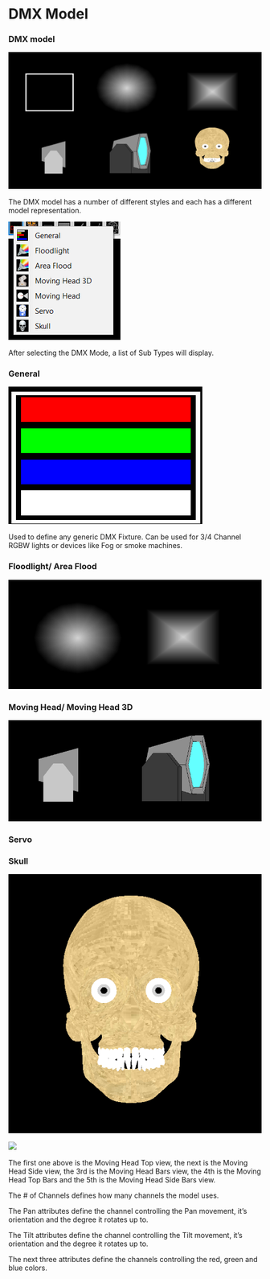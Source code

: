 # DMX Model

### **DMX model**

![DMX Model Types](<../../../.gitbook/assets/image (851).png>)

The DMX model has a number of different styles and each has a different model representation.

![](<../../../.gitbook/assets/image (858).png>)

After selecting the DMX Mode, a list of Sub Types will display.

### General

![](<../../../.gitbook/assets/image (863).png>)

Used to define any generic DMX Fixture. Can be used for 3/4 Channel RGBW lights or devices like Fog or smoke machines.

### Floodlight/ Area Flood

![](<../../../.gitbook/assets/image (847).png>)



### Moving Head/ Moving Head 3D

![](<../../../.gitbook/assets/image (856).png>)

### Servo



### Skull

![](<../../../.gitbook/assets/image (837).png>)

![](https://lh6.googleusercontent.com/hlnUZs3u3o71gEP6yLTPvw3MJz7G5WK0cAh9n-ekW-Y9NqSVLqzMz6OAA2xk4UepfurpVYtx3\_8dGC1PKmy1uZd\_PRbR7yAhd0l\_5-FP-OCJB5VZOlx7CVRPo8H6Gh25q5xTGbiZ)

The first one above is the Moving Head Top view, the next is the Moving Head Side view, the 3rd is the Moving Head Bars view, the 4th is the Moving Head Top Bars and the 5th is the Moving Head Side Bars view.

The # of Channels defines how many channels the model uses.

The Pan attributes define the channel controlling the Pan movement, it’s orientation and the degree it rotates up to.

The Tilt attributes define the channel controlling the Tilt movement, it’s orientation and the degree it rotates up to.

The next three attributes define the channels controlling the red, green and blue colors.
